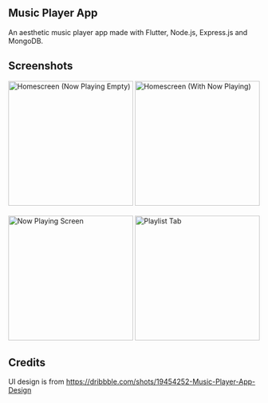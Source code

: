 ## Music Player App

An aesthetic music player app made with Flutter, Node.js, Express.js and MongoDB.

## Screenshots

<img src="https://user-images.githubusercontent.com/92678280/193353751-e08e74bb-0246-405d-8e89-c01812d35bc0.png" alt="Homescreen (Now Playing Empty)" width="250"/> <img src="https://user-images.githubusercontent.com/92678280/193353761-d77a22f4-861a-43d1-8aaa-9cac885922e4.png" alt="Homescreen (With Now Playing)" width="250"/> <br><br>
<img src="https://user-images.githubusercontent.com/92678280/193353771-e8c03c37-ddf0-4f4f-9c76-ef06130782b6.png" alt="Now Playing Screen" width="250"/> <img src="https://user-images.githubusercontent.com/92678280/193353777-658621bb-4871-4c2a-8971-8fa11d6b31d3.png" alt="Playlist Tab" width="250"/>

## Credits

UI design is from https://dribbble.com/shots/19454252-Music-Player-App-Design
